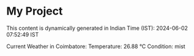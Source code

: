 # My Project

This content is dynamically generated in Indian Time (IST): 2024-06-02 07:52:49 IST


Current Weather in Coimbatore:
Temperature: 26.88 °C
Condition: mist
